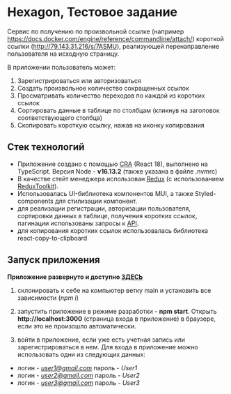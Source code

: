 # Hexagon, Тестовое задание

Сервис по получению по произвольной ссылке (например https://docs.docker.com/engine/reference/commandline/attach/) короткой ссылки (http://79.143.31.216/s/7ASMU), реализующей перенаправление пользователя на исходную страницу.

В приложении пользователь может:

1. Зарегистрироваться или авторизоваться
2. Создать произвольное количество сокращенных ссылок
3. Просматривать количество переходов по каждой из коротких ссылок
4. Сортировать данные в таблице по столбцам (кликнув на заголовок соответствующего столбца)
5. Скопировать короткую ссылку, нажав на иконку копирования

## Стек технологий

- Приложение создано с помощью [CRA](https://github.com/facebook/create-react-app) (React 18), выполнено на TypeScript. Версия Node - **v16.13.2** (также указана в файле .nvmrc)
- В качестве стейт менеджера использован [Redux](https://redux.js.org/) (с использованием [ReduxToolkit](https://redux-toolkit.js.org/)).
- Использовалась UI-библиотека компонентов MUI, а также Styled-components для стилизации компонент.
- для реализации регистрации, авторизации пользователя, сортировки данных в таблице, получения коротких ссылок, пагинации использованы запросы к [API](http://79.143.31.216/docs).
- для копирования коротких ссылок использовалась библиотека react-copy-to-clipboard

## Запуск приложения

**Приложение развернуто и доступно [ЗДЕСЬ](http://hexagon-task.surge.sh)**

1. склонировать к себе на компьютер ветку main и установить все зависимости (_npm i_)

2. запустить приложение в режиме разработки - **npm start**. Открыть **http://localhost:3000** (страница входа в приложение) в браузере, если это не произошло автоматически.

3. войти в приложение, если уже есть учетная запись или зарегистрироваться в нем.
   Для входа в приложение можно использовать одни из следующих данных:

- логин - *user1@gmail.com*
  пароль - _User1_
- логин - *user2@gmail.com*
  пароль - _User2_
- логин - *user3@gmail.com*
  пароль - _User3_
